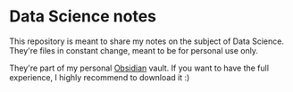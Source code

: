 # Data Science notes
This repository is meant to share my notes on the subject of Data Science. They're files in constant change, meant to be for personal use only.

They're part of my personal [Obsidian](https://obsidian.md/) vault. If you want to have the full experience, I highly recommend to download it :)